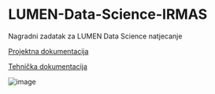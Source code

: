 # LUMEN-Data-Science-IRMAS
Nagradni zadatak za LUMEN Data Science natjecanje

[Projektna dokumentacija](https://github.com/karlopintaric/instrument-recognizer/wiki/Projektna-dokumentacija)

[Tehnička dokumentacija](https://github.com/karlopintaric/instrument-recognizer/wiki/Tehni%C4%8Dka-dokumentacija)

![image](https://github.com/karlopintaric/instrument-recognizer/assets/96391450/5d4447dc-0d3d-419d-9f41-98d50fa6934f)
